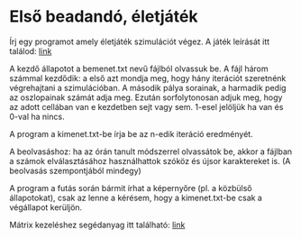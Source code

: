 Első beadandó, életjáték
========================

Írj egy programot amely életjáték szimulációt végez. A játék leírását itt találod: [link](https://hu.wikipedia.org/wiki/%C3%89letj%C3%A1t%C3%A9k)

A kezdő állapotot a bemenet.txt nevű fájlból olvassuk be. A fájl három számmal kezdődik: a első azt mondja meg, hogy hány iterációt szeretnénk végrehajtani a szimulációban. A második pálya sorainak, a harmadik pedig az oszlopainak számát adja meg. Ezután sorfolytonosan adjuk meg, hogy az adott cellában van e kezdetben sejt vagy sem. 1-esel jelöljük ha van és 0-val ha nincs.

A program a kimenet.txt-be írja be az n-edik iteráció eredményét. 

A beolvasáshoz: ha az órán tanult módszerrel olvassátok be, akkor a fájlban a számok elválasztásához használhattok szóköz és újsor karaktereket is. (A beolvasás szempontjából mindegy)

A program a futás során bármit írhat a képernyőre (pl. a közbülső állapotokat), csak az lenne a kérésem, hogy a kimenet.txt-be csak a végállapot kerüljön.

Mátrix kezeléshez segédanyag itt található: [link](https://github.com/cr-lupin/cppgyakorlat/blob/master/segedanyag/matrix.md)
